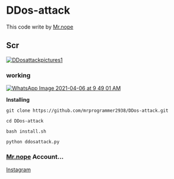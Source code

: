 # DDos-attack
This code write by [Mr.nope](https://github.com/mrprogrammer2938/)
## Scr
[![DDosattackpictures1](https://user-images.githubusercontent.com/78996423/113660787-1c6e3480-96ba-11eb-8dac-0c0537f9fb12.jpeg)](https://github.com/mrprogrammer2938/DDos-attack)
### working
[![WhatsApp Image 2021-04-06 at 9 49 01 AM](https://user-images.githubusercontent.com/78996423/113662510-7d4b3c00-96bd-11eb-862c-523b47d9544b.jpeg)](https://github.com/mrprogrammer2938/DDos-attack)

**Installing**
```
git clone https://github.com/mrprogrammer2938/DDos-attack.git

cd DDos-attack

bash install.sh

python ddosattack.py

```
### [Mr.nope](https://github.com/mrprogrammer2938) Account...
[Instagram](https://instagram.com/programmer2938)
